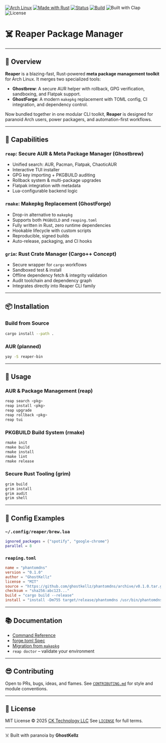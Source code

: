 [![Arch Linux](https://img.shields.io/badge/platform-Arch%20Linux-1793d1?logo=arch-linux\&logoColor=white)](https://archlinux.org)
[![Made with Rust](https://img.shields.io/badge/made%20with-Rust-000000?logo=rust\&logoColor=white)](https://www.rust-lang.org/)
[![Status](https://img.shields.io/badge/status-active-success?style=flat-square)](https://github.com/ghostkellz/reaper)
[![Build](https://img.shields.io/github/actions/workflow/status/ghostkellz/reaper/main.yml?branch=main)](https://github.com/ghostkellz/reaper/actions)
![Built with Clap](https://img.shields.io/badge/built%20with-clap-orange)
![License](https://img.shields.io/github/license/ghostkellz/reaper)

# ☠️ Reaper Package Manager

---

## 📄 Overview

**Reaper** is a blazing-fast, Rust-powered **meta package management toolkit** for Arch Linux. It merges two specialized tools:

* **Ghostbrew**: A secure AUR helper with rollback, GPG verification, sandboxing, and Flatpak support.
* **GhostForge**: A modern `makepkg` replacement with TOML config, CI integration, and dependency control.

Now bundled together in one modular CLI toolkit, **Reaper** is designed for paranoid Arch users, power packagers, and automation-first workflows.

---

## 🔧 Capabilities

### `reap`: Secure AUR & Meta Package Manager (Ghostbrew)

* Unified search: AUR, Pacman, Flatpak, ChaoticAUR
* Interactive TUI installer
* GPG key importing + PKGBUILD auditing
* Rollback system & multi-package upgrades
* Flatpak integration with metadata
* Lua-configurable backend logic

### `rmake`: Makepkg Replacement (GhostForge)

* Drop-in alternative to `makepkg`
* Supports both `PKGBUILD` and `reaping.toml`
* Fully written in Rust, zero runtime dependencies
* Hookable lifecycle with custom scripts
* Reproducible, signed builds
* Auto-release, packaging, and CI hooks

### `grim`: Rust Crate Manager (Cargo++ Concept)

* Secure wrapper for `cargo` workflows
* Sandboxed test & install
* Offline dependency fetch & integrity validation
* Audit toolchain and dependency graph
* Integrates directly into Reaper CLI family

---

## 📦 Installation

### Build from Source

```bash
cargo install --path .
```

### AUR (planned)

```bash
yay -S reaper-bin
```

---

## 🚀 Usage

### AUR & Package Management (reap)

```bash
reap search <pkg>
reap install <pkg>
reap upgrade
reap rollback <pkg>
reap tui
```

### PKGBUILD Build System (rmake)

```bash
rmake init
rmake build
rmake install
rmake lint
rmake release
```

### Secure Rust Tooling (grim)

```bash
grim build
grim install
grim audit
grim shell
```

---

## 📂 Config Examples

### `~/.config/reaper/brew.lua`

```lua
ignored_packages = {"spotify", "google-chrome"}
parallel = 8
```

### `reaping.toml`

```toml
name = "phantomdns"
version = "0.1.0"
author = "GhostKellz"
license = "MIT"
source = "https://github.com/ghostkellz/phantomdns/archive/v0.1.0.tar.gz"
checksum = "sha256:abc123..."
build = "cargo build --release"
install = "install -Dm755 target/release/phantomdns /usr/bin/phantomdns"
```

---

## 📚 Documentation

* [Command Reference](COMMANDS.md)
* [forge.toml Spec](https://github.com/ghostkellz/ghostforge/wiki/forge.toml-Spec)
* [Migration from ](https://github.com/ghostkellz/ghostforge/wiki/Migrating-from-Makepkg)[`makepkg`](https://github.com/ghostkellz/ghostforge/wiki/Migrating-from-Makepkg)
* `reap doctor` – validate your environment

---

## 😎 Contributing

Open to PRs, bugs, ideas, and flames. See [`CONTRIBUTING.md`](CONTRIBUTING.md) for style and module conventions.

---

## 📜 License

MIT License © 2025 [CK Technology LLC](https://github.com/ghostkellz)
See [`LICENSE`](LICENSE) for full terms.

---

☠️ Built with paranoia by **GhostKellz**

